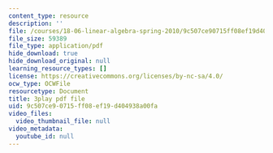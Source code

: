 ```yaml
---
content_type: resource
description: ''
file: /courses/18-06-linear-algebra-spring-2010/9c507ce90715ff08ef19d404938a00fa_srxexLishgY.pdf
file_size: 59389
file_type: application/pdf
hide_download: true
hide_download_original: null
learning_resource_types: []
license: https://creativecommons.org/licenses/by-nc-sa/4.0/
ocw_type: OCWFile
resourcetype: Document
title: 3play pdf file
uid: 9c507ce9-0715-ff08-ef19-d404938a00fa
video_files:
  video_thumbnail_file: null
video_metadata:
  youtube_id: null
---
```

